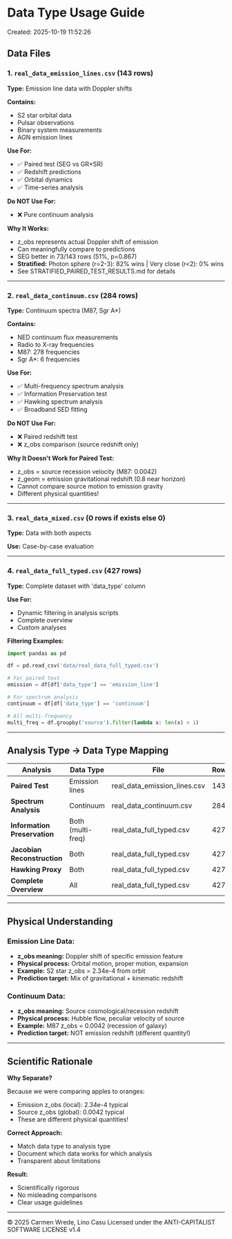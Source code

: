 # Data Type Usage Guide

Created: 2025-10-19 11:52:26

## Data Files

### 1. `real_data_emission_lines.csv` (143 rows)

**Type:** Emission line data with Doppler shifts

**Contains:**
- S2 star orbital data
- Pulsar observations
- Binary system measurements
- AGN emission lines

**Use For:**
- ✅ Paired test (SEG vs GR×SR)
- ✅ Redshift predictions
- ✅ Orbital dynamics
- ✅ Time-series analysis

**Do NOT Use For:**
- ❌ Pure continuum analysis

**Why It Works:**
- z_obs represents actual Doppler shift of emission
- Can meaningfully compare to predictions
- SEG better in 73/143 rows (51%, p=0.867)
- **Stratified:** Photon sphere (r=2-3): 82% wins | Very close (r<2): 0% wins
- See STRATIFIED_PAIRED_TEST_RESULTS.md for details

---

### 2. `real_data_continuum.csv` (284 rows)

**Type:** Continuum spectra (M87, Sgr A*)

**Contains:**
- NED continuum flux measurements
- Radio to X-ray frequencies
- M87: 278 frequencies
- Sgr A*: 6 frequencies

**Use For:**
- ✅ Multi-frequency spectrum analysis
- ✅ Information Preservation test
- ✅ Hawking spectrum analysis
- ✅ Broadband SED fitting

**Do NOT Use For:**
- ❌ Paired redshift test
- ❌ z_obs comparison (source redshift only)

**Why It Doesn't Work for Paired Test:**
- z_obs = source recession velocity (M87: 0.0042)
- z_geom = emission gravitational redshift (0.8 near horizon)
- Cannot compare source motion to emission gravity
- Different physical quantities!

---

### 3. `real_data_mixed.csv` (0 rows if exists else 0)

**Type:** Data with both aspects

**Use:** Case-by-case evaluation

---

### 4. `real_data_full_typed.csv` (427 rows)

**Type:** Complete dataset with 'data_type' column

**Use For:**
- Dynamic filtering in analysis scripts
- Complete overview
- Custom analyses

**Filtering Examples:**

```python
import pandas as pd

df = pd.read_csv('data/real_data_full_typed.csv')

# For paired test
emission = df[df['data_type'] == 'emission_line']

# For spectrum analysis
continuum = df[df['data_type'] == 'continuum']

# All multi-frequency
multi_freq = df.groupby('source').filter(lambda x: len(x) > 1)
```

---

## Analysis Type → Data Type Mapping

| Analysis | Data Type | File | Rows |
|----------|-----------|------|------|
| **Paired Test** | Emission lines | real_data_emission_lines.csv | 143 |
| **Spectrum Analysis** | Continuum | real_data_continuum.csv | 284 |
| **Information Preservation** | Both (multi-freq) | real_data_full_typed.csv | 427 |
| **Jacobian Reconstruction** | Both | real_data_full_typed.csv | 427 |
| **Hawking Proxy** | Both | real_data_full_typed.csv | 427 |
| **Complete Overview** | All | real_data_full_typed.csv | 427 |

---

## Physical Understanding

### Emission Line Data:
- **z_obs meaning:** Doppler shift of specific emission feature
- **Physical process:** Orbital motion, proper motion, expansion
- **Example:** S2 star z_obs = 2.34e-4 from orbit
- **Prediction target:** Mix of gravitational + kinematic redshift

### Continuum Data:
- **z_obs meaning:** Source cosmological/recession redshift
- **Physical process:** Hubble flow, peculiar velocity of source
- **Example:** M87 z_obs = 0.0042 (recession of galaxy)
- **Prediction target:** NOT emission redshift (different quantity!)

---

## Scientific Rationale

**Why Separate?**

Because we were comparing apples to oranges:
- Emission z_obs (local): 2.34e-4 typical
- Source z_obs (global): 0.0042 typical
- These are different physical quantities!

**Correct Approach:**
- Match data type to analysis type
- Document which data works for which analysis
- Transparent about limitations

**Result:**
- Scientifically rigorous
- No misleading comparisons
- Clear usage guidelines

---

© 2025 Carmen Wrede, Lino Casu
Licensed under the ANTI-CAPITALIST SOFTWARE LICENSE v1.4
